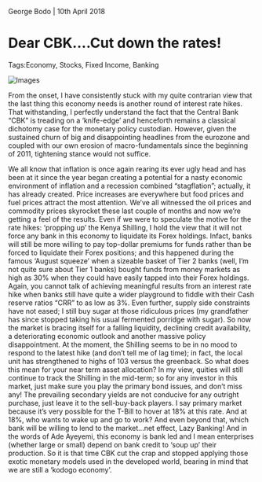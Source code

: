 George Bodo | 10th April 2018


Dear CBK....Cut down the rates!
===

Tags:Economy, Stocks, Fixed Income, Banking

![Images](/images/cbk-logo.png)

From the onset, I have consistently stuck with my quite contrarian view that the last thing this economy needs is another round of interest rate hikes. That withstanding, I perfectly understand the fact that the Central Bank “CBK” is treading on a ‘knife-edge’ and henceforth remains a classical dichotomy case for the monetary policy custodian. However, given the sustained churn of big and disappointing headlines from the eurozone and coupled with our own erosion of macro-fundamentals since the beginning of 2011, tightening stance would not suffice.

We all know that inflation is once again rearing its ever ugly head and has been at it since the year began creating a potential for a nasty economic environment of inflation and a recession combined “stagflation”; actually, it has already created. Price increases are everywhere but food prices and fuel prices attract the most attention. We’ve all witnessed the oil prices and commodity prices skyrocket these last couple of months and now we’re getting a feel of the results. Even if we were to speculate the motive for the rate hikes: ‘propping up’ the Kenya Shilling, I hold the view that it will not force any bank in this economy to liquidate its Forex holdings. Infact, banks will still be more willing to pay top-dollar premiums for funds rather than be forced to liquidate their Forex positions; and this happened during the famous ‘August squeeze’ when a sizeable basket of Tier 2 banks (well, I’m not quite sure about Tier 1 banks) bought funds from money markets as high as 30% when they could have easily tapped into their Forex holdings. Again, you cannot talk of achieving meaningful results from an interest rate hike when banks still have quite a wider playground to fiddle with their Cash reserve ratios “CRR” to as low as 3%. Even further, supply side constraints have not eased; I still buy sugar at those ridiculous prices (my grandfather has since stopped taking his usual fermented porridge with sugar). So now the market is bracing itself for a falling liquidity, declining credit availability, a deteriorating economic outlook and another massive policy disappointment. At the moment, the Shilling seems to be in no mood to respond to the latest hike (and don’t tell me of lag time); in fact, the local unit has strengthened to highs of 103 versus the greenback. So what does this mean for your near term asset allocation? In my view, quities will still continue to track the Shilling in the mid-term; so for any investor in this market, just make sure you play the primary bond issues, and don’t miss any! The prevailing secondary yields are not conducive for any outright purchase, just leave it to the sell-buy-back players. I say primary market because it’s very possible for the T-Bill to hover at 18% at this rate. And at 18%, who wants to wake up and go to work? And even beyond that, which bank will be willing to lend to the market…net effect, Lazy Banking! And in the words of Ade Ayeyemi, this economy is bank led and I mean enterprises (whether large or small) depend on bank credit to ‘soup up’ their production. So it is that time CBK cut the crap and stopped applying those exotic monetary models used in the developed world, bearing in mind that we are still a ‘kodogo economy’.